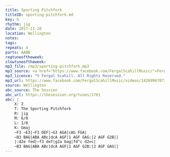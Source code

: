 ```yaml
---
title: Sporting Pitchfork
titleID: sporting-pitchfork.md
key: G
rhythm: jig
date: 2017-11-20
location: Wellington 
notes:
tags: 
repeats: 4 
parts: AABB 
regtuneoftheweek:
slowtuneoftheweek:
mp3_file: /mp3/sporting-pitchfork.mp3
mp3_source: <a href="https://www.facebook.com/FergalScahillMusic/">Fergal Scahill</a>
mp3_licence: "© Fergal Scahill. All Rights Reserved."
mp3_url: https://www.facebook.com/FergalScahillMusic/videos/1426996787396652/
source: Wellington
abc_source: The Session
abc_url: https://thesession.org/tunes/1761
abc: |
    X: 2
    T: The Sporting Pitchfork
    R: jig
    M: 6/8
    L: 1/8
    K: Gmaj
    ~F3 ~E3|~F3 DEF|~G3 AGA|cAG FGA|
    ~B3 BAG|ABA ABc|dcA AGF|1 AGF GAG:|2 AGF G2B||
    |:d2e fed|~f3 def|g2a bag|fd^c d2=c|
    ~B3 BAG|ABA ABc|dcA AGF|1 AGF G2B:|2 AGF GAG||
---
```

